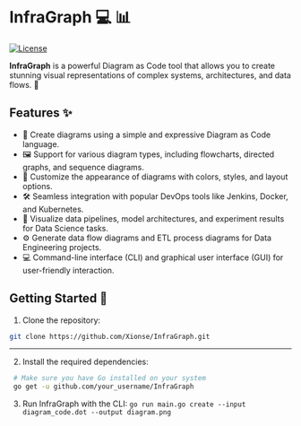 # InfraGraph 💻 📊

[![License](https://img.shields.io/badge/License-MIT-blue.svg)](LICENSE)

**InfraGraph** is a powerful Diagram as Code tool that allows you to create stunning visual representations of complex systems, architectures, and data flows. 🚀

## Features ✨

- 🎨 Create diagrams using a simple and expressive Diagram as Code language.
- 🖼️ Support for various diagram types, including flowcharts, directed graphs, and sequence diagrams.
- 📝 Customize the appearance of diagrams with colors, styles, and layout options.
- 🛠️ Seamless integration with popular DevOps tools like Jenkins, Docker, and Kubernetes.
- 🧪 Visualize data pipelines, model architectures, and experiment results for Data Science tasks.
- ⚙️ Generate data flow diagrams and ETL process diagrams for Data Engineering projects.
- 💻 Command-line interface (CLI) and graphical user interface (GUI) for user-friendly interaction.

## Getting Started 🚀

1. Clone the repository:

```bash
git clone https://github.com/Xionse/InfraGraph.git
```
---

2. Install the required dependencies:
  ```bash
   # Make sure you have Go installed on your system
   go get -u github.com/your_username/InfraGraph
```

3. Run InfraGraph with the CLI:  `go run main.go create --input diagram_code.dot --output diagram.png`

